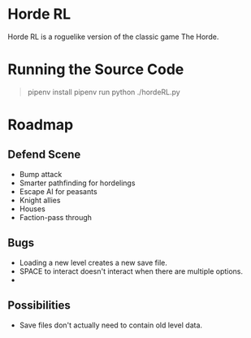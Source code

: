 # Horde RL

Horde RL is a roguelike version of the classic game The Horde.


# Running the Source Code

> pipenv install
> pipenv run python ./hordeRL.py

# Roadmap

## Defend Scene

* Bump attack
* Smarter pathfinding for hordelings
* Escape AI for peasants
* Knight allies
* Houses
* Faction-pass through

## Bugs

* Loading a new level creates a new save file.
* SPACE to interact doesn't interact when there are multiple options.
* 

## Possibilities

* Save files don't actually need to contain old level data.